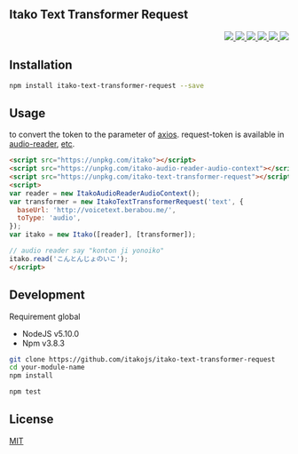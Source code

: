 Itako Text Transformer Request
---

<p align="right">
  <a href="https://npmjs.org/package/itako-text-transformer-request">
    <img src="https://img.shields.io/npm/v/your-module-name.svg?style=flat-square">
  </a>
  <a href="https://travis-ci.org/itakojs/itako-text-transformer-request">
    <img src="http://img.shields.io/travis/itakojs/itako-text-transformer-request.svg?style=flat-square">
  </a>
  <a href="https://ci.appveyor.com/project/59naga/itako-text-transformer-request">
    <img src="https://img.shields.io/appveyor/ci/59naga/itako-text-transformer-request.svg?style=flat-square">
  </a>
  <a href="https://codeclimate.com/github/itakojs/itako-text-transformer-request/coverage">
    <img src="https://img.shields.io/codeclimate/github/itakojs/itako-text-transformer-request.svg?style=flat-square">
  </a>
  <a href="https://codeclimate.com/github/itakojs/itako-text-transformer-request">
    <img src="https://img.shields.io/codeclimate/coverage/github/itakojs/itako-text-transformer-request.svg?style=flat-square">
  </a>
  <a href="https://gemnasium.com/itakojs/itako-text-transformer-request">
    <img src="https://img.shields.io/gemnasium/itakojs/itako-text-transformer-request.svg?style=flat-square">
  </a>
</p>

Installation
---
```bash
npm install itako-text-transformer-request --save
```

Usage
---

to convert the token to the parameter of [axios](https://github.com/mzabriskie/axios#request-config). request-token is available in [audio-reader](https://github.com/itakojs/itako-audio-reader-audio-context), [etc](https://www.npmjs.com/browse/keyword/itako-audio-reader).

```html
<script src="https://unpkg.com/itako"></script>
<script src="https://unpkg.com/itako-audio-reader-audio-context"></script>
<script src="https://unpkg.com/itako-text-transformer-request"></script>
<script>
var reader = new ItakoAudioReaderAudioContext();
var transformer = new ItakoTextTransformerRequest('text', {
  baseUrl: 'http://voicetext.berabou.me/',
  toType: 'audio',
});
var itako = new Itako([reader], [transformer]);

// audio reader say "konton ji yonoiko"
itako.read('こんとんじょのいこ');
</script>
```

Development
---
Requirement global
* NodeJS v5.10.0
* Npm v3.8.3

```bash
git clone https://github.com/itakojs/itako-text-transformer-request
cd your-module-name
npm install

npm test
```

License
---
[MIT](http://59naga.mit-license.org/)
